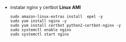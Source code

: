 - instalar nginx y certbot **Linux AMI**
    ~~~console
    sudo amazon-linux-extras install  epel -y
    sudo yum install nginx -y
    sudo yum install certbot python2-certbot-nginx -y
    sudo systemctl enable nginx
    sudo systemctl start nginx
    ~~~
